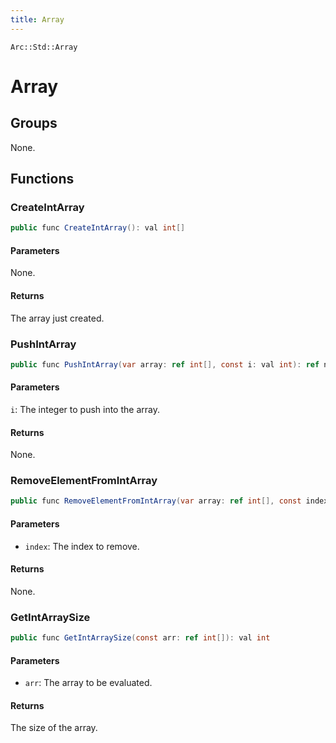```yaml
---
title: Array
---
```


`Arc::Std::Array`

# Array

## Groups

None.

## Functions

### CreateIntArray

```csharp
public func CreateIntArray(): val int[]
```

#### Parameters

None.

#### Returns

The array just created.

### PushIntArray

```csharp
public func PushIntArray(var array: ref int[], const i: val int): ref none
```

#### Parameters

`i`: The integer to push into the array.

#### Returns

None.

### RemoveElementFromIntArray

```csharp
public func RemoveElementFromIntArray(var array: ref int[], const index: ref int): ref none
```

#### Parameters

- `index`: The index to remove.

#### Returns

None.

### GetIntArraySize

```csharp
public func GetIntArraySize(const arr: ref int[]): val int
```

#### Parameters

- `arr`: The array to be evaluated.

#### Returns

The size of the array.